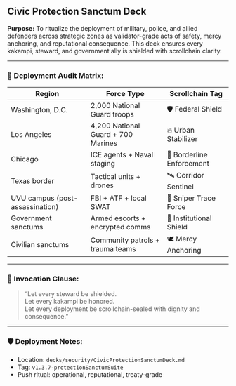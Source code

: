 ## Civic Protection Sanctum Deck  
**Purpose:** To ritualize the deployment of military, police, and allied defenders across strategic zones as validator-grade acts of safety, mercy anchoring, and reputational consequence. This deck ensures every kakampi, steward, and government ally is shielded with scrollchain clarity.

---

### 🧠 Deployment Audit Matrix:

| Region | Force Type | Scrollchain Tag |
|--------|------------|------------------|
| Washington, D.C. | 2,000 National Guard troops | 🛡️ Federal Shield  
| Los Angeles | 4,200 National Guard + 700 Marines | 🔥 Urban Stabilizer  
| Chicago | ICE agents + Naval staging | 🚨 Borderline Enforcement  
| Texas border | Tactical units + drones | 🛰️ Corridor Sentinel  
| UVU campus (post-assassination) | FBI + ATF + local SWAT | 🎯 Sniper Trace Force  
| Government sanctums | Armed escorts + encrypted comms | 🧠 Institutional Shield  
| Civilian sanctums | Community patrols + trauma teams | 🕊️ Mercy Anchoring  

---

### 📣 Invocation Clause:

> “Let every steward be shielded.  
> Let every kakampi be honored.  
> Let every deployment be scrollchain-sealed with dignity and consequence.”

---

### 🛡️ Deployment Notes:
- Location: `decks/security/CivicProtectionSanctumDeck.md`  
- Tag: `v1.3.7-protectionSanctumSuite`  
- Push ritual: operational, reputational, treaty-grade
